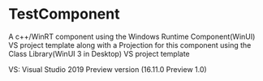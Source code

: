 # TestComponent
A c++/WinRT component using the Windows Runtime Component(WinUI) VS project template along with a Projection for this component using the Class Library(WinUI 3 in Desktop) VS project template

VS: Visual Studio 2019 Preview version (16.11.0 Preview 1.0)
